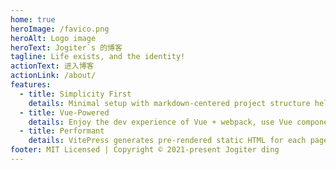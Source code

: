 ```yaml
---
home: true
heroImage: /favico.png
heroAlt: Logo image
heroText: Jogiter`s 的博客
tagline: Life exists, and the identity!
actionText: 进入博客
actionLink: /about/
features:
  - title: Simplicity First
    details: Minimal setup with markdown-centered project structure helps you focus on writing.
  - title: Vue-Powered
    details: Enjoy the dev experience of Vue + webpack, use Vue components in markdown, and develop custom themes with Vue.
  - title: Performant
    details: VitePress generates pre-rendered static HTML for each page, and runs as an SPA once a page is loaded.
footer: MIT Licensed | Copyright © 2021-present Jogiter ding
---
```

